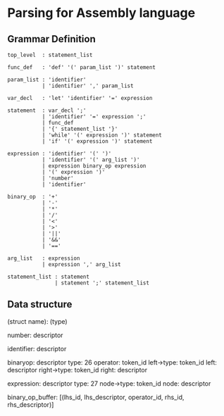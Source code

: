 # Parsing for Assembly language

## Grammar Definition

```ebnf
top_level  : statement_list

func_def   : 'def' '(' param_list ')' statement

param_list : 'identifier'
           | 'identifier' ',' param_list

var_decl   : 'let' 'identifier' '=' expression

statement  : var_decl ';'
           | 'identifier' '=' expression ';'
           | func_def
           | '{' statement_list '}'
           | 'while' '(' expression ')' statement
           | 'if' '(' expression ')' statement

expression : 'identifier' '(' ')'
           | 'identifier' '(' arg_list ')'
           | expression binary_op expression
           | '(' expression ')'
           | 'number'
           | 'identifier'

binary_op  : '+'
           | '-'
           | '*'
           | '/'
           | '<'
           | '>'
           | '||'
           | '&&'
           | '=='

arg_list   : expression
           | expression ',' arg_list

statement_list : statement
               | statement ';' statement_list
```

## Data structure

(struct name):   (type)

number:          descriptor

identifier:      descriptor

binaryop:        descriptor
    type: 26
    operator:    token_id
    left->type:  token_id
    left:        descriptor
    right->type: token_id
    right:       descriptor

expression:      descriptor
    type: 27
    node->type:  token_id
    node:        descriptor

binary_op_buffer:
    [(lhs_id, lhs_descriptor, operator_id, rhs_id, rhs_descriptor)]

